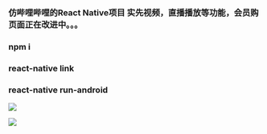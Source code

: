 ### 仿哔哩哔哩的React Native项目 实先视频，直播播放等功能，会员购页面正在改进中。。。

### npm i 

### react-native link

### react-native run-android

![](https://s2.ax1x.com/2020/02/18/3FPlQI.md.png)

![](https://s2.ax1x.com/2020/02/18/3FPlQI.png)


